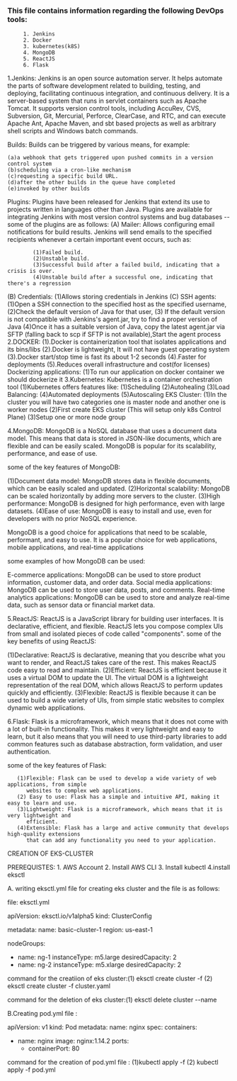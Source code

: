 ### This file contains information regarding the following DevOps tools:
```
     1. Jenkins
     2. Docker
     3. kubernetes(k8S)
     4. MongoDB
     5. ReactJS
     6. Flask
```
1.Jenkins: Jenkins is an open source automation server. It helps automate the parts of software development related to building, testing, and deploying, facilitating continuous integration, and continuous delivery. It is a server-based system that runs in servlet containers such as Apache Tomcat. It supports version control tools, including AccuRev, CVS, Subversion, Git, Mercurial, Perforce, ClearCase, and RTC, and can execute Apache Ant, Apache Maven, and sbt based projects as well as arbitrary shell scripts and Windows batch commands.

Builds: Builds can be triggered by various means, for example:

    (a)a webhook that gets triggered upon pushed commits in a version control system
    (b)scheduling via a cron-like mechanism
    (c)requesting a specific build URL.
    (d)after the other builds in the queue have completed
    (e)invoked by other builds

Plugins: Plugins have been released for Jenkins that extend its use to projects written in languages other than Java. Plugins are available for integrating Jenkins with most version control systems and bug databases
 --some of the plugins are as follows:
 (A) Mailer:
            Allows configuring email notifications for build results. Jenkins will send emails 
            to the specified recipients whenever a certain important event occurs, such as:

            (1)Failed build.
            (2)Unstable build.
            (3)Successful build after a failed build, indicating that a crisis is over.
            (4)Unstable build after a successful one, indicating that there's a regression
 (B) Credentials:
             (1)Allows storing credentials in Jenkins
 (C) SSH agents:
             (1)Open a SSH connection to the specified host as the specified username,
             (2)Check the default version of Java for that user,
             (3) If the default version is not compatible with Jenkins's 
                agent.jar, try to find a proper version of Java
             (4)Once it has a suitable version of Java, copy the latest agent.jar via SFTP (falling 
                back to scp if SFTP is not available),Start the agent process
2.DOCKER:
        (1).Docker is containerization tool that isolates applications and its bins/libs
        (2).Docker is lightweight, It will not have guest operating system
        (3).Docker start/stop time is fast its about 1-2 seconds
        (4).Faster for deployments
        (5).Reduces overall infrastructure and cost(for licenses)
Dockerizing applications:
        (1)To run our application on docker container we should dockerize it
3.Kubernetes:
            Kubernetes is a container orchestration tool 
          (1)Kubernetes offers features like:
                                             (1)Scheduling
                                             (2)Autohealing
                                             (3)Load Balancing:
                                             (4)Automated deployments
                                             (5)Autoscaling
EKS Cluster:
           (1)In the cluster you will have two categories one is master node and another one is worker nodes
(2)First create EKS cluster (This will setup only k8s Control Plane)
(3)Setup one or more node group


4.MongoDB:
MongoDB is a NoSQL database that uses a document data model. This means that data is stored in JSON-like documents, which are flexible and can be easily scaled. MongoDB is popular for its scalability, performance, and ease of use.

 some of the key features of MongoDB:

(1)Document data model: MongoDB stores data in flexible documents, which can be easily scaled and 
   updated.
(2)Horizontal scalability: MongoDB can be scaled horizontally by adding more servers to the 
   cluster.
(3)High performance: MongoDB is designed for high performance, even with large datasets.
(4)Ease of use: MongoDB is easy to install and use, even for developers with no prior NoSQL 
   experience.

MongoDB is a good choice for applications that need to be scalable, performant, and easy to use. It is a popular choice for web applications, mobile applications, and real-time applications  

some examples of how MongoDB can be used:

E-commerce applications: MongoDB can be used to store product information, customer data, and order data.
Social media applications: MongoDB can be used to store user data, posts, and comments.
Real-time analytics applications: MongoDB can be used to store and analyze real-time data, such as sensor data or financial market data.

5.ReactJS:
ReactJS is a JavaScript library for building user interfaces. It is declarative, efficient, and flexible. ReactJS lets you compose complex UIs from small and isolated pieces of code called "components".
some of the key benefits of using ReactJS:

(1)Declarative: ReactJS is declarative, meaning that you describe what you want to render, and 
   ReactJS takes care of the rest. This makes ReactJS code easy to read and maintain.
(2)Efficient: ReactJS is efficient because it uses a virtual DOM to update the UI. The virtual DOM 
   is a lightweight representation of the real DOM, which allows ReactJS to perform updates quickly 
   and efficiently.
(3)Flexible: ReactJS is flexible because it can be used to build a wide variety of UIs, from simple 
   static websites to complex dynamic web applications.

6.Flask:
        Flask is a microframework, which means that it does not come with a lot of built-in 
        functionality. This makes it very lightweight and easy to learn, but it also means that you 
        will need to use third-party libraries to add common features such as database abstraction, 
        form validation, and user authentication.

some of the key features of Flask:

       (1)Flexible: Flask can be used to develop a wide variety of web applications, from simple 
          websites to complex web applications.
       (2) Easy to use: Flask has a simple and intuitive API, making it easy to learn and use.
       (3)Lightweight: Flask is a microframework, which means that it is very lightweight and 
          efficient.
       (4)Extensible: Flask has a large and active community that develops high-quality extensions 
          that can add any functionality you need to your application.



CREATION OF EKS-CLUSTER

PREREQUISTES:
            1. AWS Account
            2. Install AWS CLI
            3. Install kubectl
            4.install eksctl

A. writing eksctl.yml file for creating eks cluster and the file is as follows:

 file: eksctl.yml

apiVersion: eksctl.io/v1alpha5
kind: ClusterConfig

metadata:
  name: basic-cluster-1
  region: us-east-1

nodeGroups:
  - name: ng-1
    instanceType: m5.large
    desiredCapacity: 2
  - name: ng-2
    instanceType: m5.xlarge
    desiredCapacity: 2

command for the creatiion of eks cluster:(1) eksctl create cluster -f  <file-name>
                                         (2) eksctl create cluster -f cluster.yaml

command for the  deletion of eks cluster:(1) eksctl delete cluster --name <cluster-name>


B.Creating pod.yml file :

 apiVersion: v1
kind: Pod
metadata:
  name: nginx
spec:
  containers:
  - name: nginx
    image: nginx:1.14.2
    ports:
    - containerPort: 80

command for the creation of pod.yml file : (1)kubectl apply -f <file-name>
                                           (2) kubectl apply -f pod.yml
